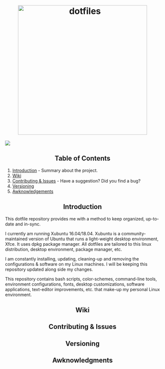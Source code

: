 <h1 align='center'>                  
  <img alt="dotfiles" src="https://dotfiles.github.io/images/dotfiles-logo.png" width="420px" />
</h1>

![](https://user-images.githubusercontent.com/7895798/48984788-8e331e00-f0bd-11e8-9fbd-a1097c65ee85.png)


<h2 align='center'>Table of Contents</h2>

1. [Introduction](#introduction) - Summary about the project.
2. [Wiki]()
3. [Contributing & Issues](#contributing--issues) - Have a suggestion? Did you find a bug?
4. [Versioning]()
5. [Awknowledgements]()


<h2 align='center'>Introduction</h2>

This dotfile repository provides me with a method to keep organized, up-to-date and in-sync.

I currently am running Xubuntu 16.04/18.04. Xubuntu is a community-maintained version of Ubuntu that runs a light-weight desktop environment, Xfce. It uses dpkg package manager. All dotfiles are tailored to this linux distribution, desktop environment, package manager, etc.

I am constantly installing, updating, cleaning-up and removing the configurations & software on my Linux machines. I will be keeping this repository updated along side my changes. 

This repository contains bash scripts, color-schemes, command-line tools, environment configurations, fonts, desktop customizations, software applications, text-editor improvements, etc. that make-up my personal Linux environment.


<h2 align='center'>Wiki</h2>

<h2 align='center'>Contributing & Issues</h2>

<h2 align='center'>Versioning</h2>

<h2 align='center'>Awknowledgments</h2>

